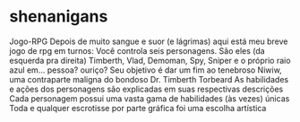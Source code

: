 # shenanigans
Jogo-RPG
Depois de muito sangue e suor (e lágrimas) aqui está meu breve jogo de rpg em turnos:
Você controla seis personagens.
São eles (da esquerda pra direita) Timberth, Vlad, Demoman, Spy, Sniper e o próprio raio azul em... pessoa? ouriço?
Seu objetivo é dar um fim ao tenebroso Niwiw, uma contraparte maligna do bondoso Dr. Timberth Torbeard
As habilidades e ações dos personagens são explicadas em suas respectivas descrições
Cada personagem possui uma vasta gama de habilidades (às vezes) únicas
Toda e qualquer escrotisse por parte gráfica foi uma escolha artística
